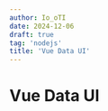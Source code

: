 ```yaml
---
author: Io_oTI
date: 2024-12-06
draft: true
tag: 'nodejs'
title: 'Vue Data UI'
---
```


# Vue Data UI


